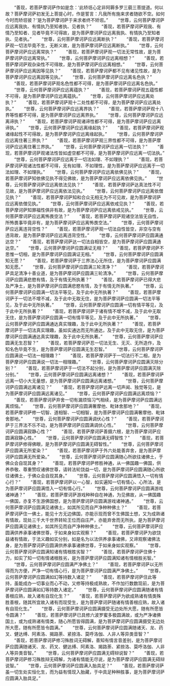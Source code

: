 <!-- { "loadSidebar": true } -->
　　“善现，若菩萨摩诃萨作如是念：‘此矫诳心定非阿耨多罗三藐三菩提道。何以故？菩萨摩诃萨初发无上菩提心时，作是誓言：凡我所有施来求者随欲不空。如何今时而矫诳彼？’是为菩萨摩诃萨于来求者终不矫诳。”
　　“世尊，云何菩萨摩诃萨应远离我执、有情执乃至知者执、见者执？”
　　“善现，若菩萨摩诃萨观我、有情乃至知者、见者毕竟不可得故，是为菩萨摩诃萨应远离我执、有情执乃至知者执、见者执。”
　　“世尊，云何菩萨摩诃萨应远离断执？”
　　“善现，若菩萨摩诃萨观一切法毕竟不生，无断义故，是为菩萨摩诃萨应远离断执。”
　　“世尊，云何菩萨摩诃萨应远离常执？”
　　“善现，若菩萨摩诃萨观一切法无常性故，是为菩萨摩诃萨应远离常执。”
　　“世尊，云何菩萨摩诃萨应远离相想？”
　　“善现，若菩萨摩诃萨观杂染性不可得故，是为菩萨摩诃萨应远离相想。”
　　“世尊，云何菩萨摩诃萨应远离因等见执？”
　　“善现，若菩萨摩诃萨都不见有诸见性故，是为菩萨摩诃萨应远离因等见执。”
　　“世尊，云何菩萨摩诃萨应远离名色执？”
　　“善现，若菩萨摩诃萨观名色性都不可得，是为菩萨摩诃萨应远离名色执。”
　　“世尊，云何菩萨摩诃萨应远离蕴执？”
　　“善现，若菩萨摩诃萨观五蕴性都不可得，是为菩萨摩诃萨应远离蕴执。”
　　“世尊，云何菩萨摩诃萨应远离处执？”
　　“善现，若菩萨摩诃萨观十二处性都不可得，是为菩萨摩诃萨应远离处执。”
　　“世尊，云何菩萨摩诃萨应远离界执？”
　　“善现，若菩萨摩诃萨观十八界等性都不可得，是为菩萨摩诃萨应远离界执。”
　　“世尊，云何菩萨摩诃萨应远离谛执？”
　　“善现，若菩萨摩诃萨观诸谛性都不可得，是为菩萨摩诃萨应远离谛执。”
　　“世尊，云何菩萨摩诃萨应远离缘起执？”
　　“善现，若菩萨摩诃萨观诸缘起性不可得故，是为菩萨摩诃萨应远离缘起执。”
　　“世尊，云何菩萨摩诃萨应远离住著三界执？”
　　“善现，若菩萨摩诃萨观三界性都不可得，是为菩萨摩诃萨应远离住著三界执。”
　　“世尊，云何菩萨摩诃萨应远离一切法执？”
　　“善现，若菩萨摩诃萨观诸法性皆如虚空都不可得，是为菩萨摩诃萨应远离一切法执。”
　　“世尊，云何菩萨摩诃萨应远离于一切法如理、不如理执？”
　　“善现，若菩萨摩诃萨观诸法性都不可得，无有如理、不如理性，是为菩萨摩诃萨应远离于一切法如理、不如理执。”
　　“世尊，云何菩萨摩诃萨应远离依佛见执？”
　　“善现，若菩萨摩诃萨知依佛见执不得见佛故，是为菩萨摩诃萨应远离依佛见执。”
　　“世尊，云何菩萨摩诃萨应远离依法见执？”
　　“善现，若菩萨摩诃萨达真法性不可见故，是为菩萨摩诃萨应远离依法见执。”
　　“世尊，云何菩萨摩诃萨应远离依僧见执？”
　　“善现，若菩萨摩诃萨知和合众无相无为不可见故，是为菩萨摩诃萨应远离依僧见执。”
　　“世尊，云何菩萨摩诃萨应远离依戒见执？”
　　“善现，若菩萨摩诃萨知罪福性俱非有故，是为菩萨摩诃萨应远离依戒见执。”
　　“世尊，云何菩萨摩诃萨应远离怖畏空法？”
　　“善现，若菩萨摩诃萨观诸空法皆无自性，所怖畏事毕竟非有，是为菩萨摩诃萨应远离怖畏空法。”
　　“世尊，云何菩萨摩诃萨应远离违背空性？”
　　“善现，若菩萨摩诃萨观一切法自性皆空，非空与空有违背故，是为菩萨摩诃萨应远离违背空性。”
　　“世尊，云何菩萨摩诃萨应圆满通达空？”
　　“善现，若菩萨摩诃萨达一切法自相皆空，是为菩萨摩诃萨应圆满通达空。”
　　“世尊，云何菩萨摩诃萨应圆满证无相？”
　　“善现，若菩萨摩诃萨不思惟一切相，是为菩萨摩诃萨应圆满证无相。”
　　“世尊，云何菩萨摩诃萨应圆满知无愿？”
　　“善现，若菩萨摩诃萨于三界法心无所住，是为菩萨摩诃萨应圆满知无愿。”
　　“世尊，云何菩萨摩诃萨应圆满三轮清净？”
　　“善现，若菩萨摩诃萨具足清净十善业道，是为菩萨摩诃萨应圆满三轮清净。”
　　“世尊，云何菩萨摩诃萨应圆满悲愍有情，及于有情无所执著？”
　　“善现，若菩萨摩诃萨已得大悲及严净土，是为菩萨摩诃萨应圆满悲愍有情，及于有情无所执著。”
　　“世尊，云何菩萨摩诃萨应圆满一切法平等见，及于此中无所执著？”
　　“善现，若菩萨摩诃萨于一切法不增不减，及于此中无取无住，是为菩萨摩诃萨应圆满一切法平等见，及于此中无所执著。”
　　“世尊，云何菩萨摩诃萨应圆满一切有情平等见，及于此中无所执著？”
　　“善现，若菩萨摩诃萨于诸有情不增不减，及于此中无取无住，是为菩萨摩诃萨应圆满一切有情平等见，及于此中无所执著。”
　　“世尊，云何菩萨摩诃萨应圆满通达真实理趣，及于此中无所执著？”
　　“善现，若菩萨摩诃萨于一切法真实理趣，虽如实通达而无所通达，及于此中无取无住，是为菩萨摩诃萨应圆满通达真实理趣，及于此中无所执著。”
　　“世尊，云何菩萨摩诃萨应圆满无生忍智？”
　　“善现，若菩萨摩诃萨忍一切法无生、无灭、无所造作，及知名色毕竟不生，是为菩萨摩诃萨应圆满无生忍智。”
　　“世尊，云何菩萨摩诃萨应圆满说一切法一相理趣？”
　　“善现，若菩萨摩诃萨于一切法行不二相，是为菩萨摩诃萨应圆满说一切法一相理趣。”
　　“世尊，云何菩萨摩诃萨应圆满灭除分别？”
　　“善现，若菩萨摩诃萨于一切法不起分别，是为菩萨摩诃萨应圆满灭除分别。”
　　“世尊，云何菩萨摩诃萨应圆满远离诸想？”
　　“善现，若菩萨摩诃萨远离一切小大无量想，是为菩萨摩诃萨应圆满远离诸想。”
　　“世尊，云何菩萨摩诃萨应圆满远离诸见？”
　　“善现，若菩萨摩诃萨远离一切声闻、独觉等见，是为菩萨摩诃萨应圆满远离诸见。”
　　“世尊，云何菩萨摩诃萨应圆满远离烦恼？”
　　“善现，若菩萨摩诃萨弃舍一切有漏烦恼习气相续，是为菩萨摩诃萨应圆满远离烦恼。”
　　“世尊，云何菩萨摩诃萨应圆满奢摩他、毗钵舍那地？”
　　“善现，若菩萨摩诃萨修一切智、道相智、一切相智，是为菩萨摩诃萨应圆满奢摩他、毗钵舍那地。”
　　“世尊，云何菩萨摩诃萨应圆满调伏心性？”
　　“善现，若菩萨摩诃萨于三界法不乐不动，是为菩萨摩诃萨应圆满调伏心性。”
　　“世尊，云何菩萨摩诃萨应圆满寂静心性？”
　　“善现，若菩萨摩诃萨善摄六根，是为菩萨摩诃萨应圆满寂静心性。”
　　“世尊，云何菩萨摩诃萨应圆满无碍智性？”
　　“善现，若菩萨摩诃萨修得佛眼，是为菩萨摩诃萨应圆满无碍智性。”
　　“世尊，云何菩萨摩诃萨应圆满无所爱染？”
　　“善现，若菩萨摩诃萨于外六处能善弃舍，是为菩萨摩诃萨应圆满无所爱染。”
　　“世尊，云何菩萨摩诃萨应圆满随心所欲往诸佛土，于佛众会自现其身？”
　　“善现，若菩萨摩诃萨修胜神通，从一佛国趣一佛国，供养恭敬、尊重赞叹诸佛世尊，请转法轮饶益一切，是为菩萨摩诃萨应圆满随心所欲往诸佛土，于佛众会自现其身。”
　　“世尊，云何菩萨摩诃萨应圆满悟入一切有情心行？”
　　“善现，若菩萨摩诃萨以一心智，如实遍知一切有情心、心所法，是为菩萨摩诃萨应圆满悟入一切有情心行。”
　　“世尊，云何菩萨摩诃萨应圆满游戏诸神通？”
　　“善现，若菩萨摩诃萨游戏种种自在神通，为见佛故，从一佛国趣一佛国，亦复不生游佛国想，是为菩萨摩诃萨应圆满游戏诸神通。”
　　“世尊，云何菩萨摩诃萨应圆满见诸佛土，如其所见而自严净种种佛土？”
　　“善现，若菩萨摩诃萨住一佛土，能见十方无边佛国，亦能示现而曾不生佛国土想，又为成熟诸有情故，现处三千大千世界转轮王位而自庄严，亦能弃舍而无所执，是为菩萨摩诃萨应圆满见诸佛土，如其所见而自严净种种佛土。”
　　“世尊，云何菩萨摩诃萨应圆满供养承事诸佛世尊，于如来身如实观察？”
　　“善现，若菩萨摩诃萨为欲饶益诸有情故，于法义趣如实分别，如是名为以法供养承事诸佛，又谛观察诸佛法身，是为菩萨摩诃萨应圆满供养承事诸佛世尊，于如来身如实观察。”
　　“世尊，云何菩萨摩诃萨应圆满知诸有情根胜劣智？”
　　“善现，若菩萨摩诃萨住佛十力，如实了知一切有情诸根胜劣，是为菩萨摩诃萨应圆满知诸有情根胜劣智。”
　　“世尊，云何菩萨摩诃萨应圆满严净佛土？”
　　“善现，若菩萨摩诃萨以无所得而为方便，严净一切有情心行，是为菩萨摩诃萨应圆满严净佛土。”
　　“世尊，云何菩萨摩诃萨应圆满如幻等持数入诸定？”
　　“善现，若菩萨摩诃萨住此等持，虽能成办一切事业而心不动，又修等持极成熟故，不作加行数数现前，是为菩萨摩诃萨应圆满如幻等持数入诸定。”
　　“世尊，云何菩萨摩诃萨应圆满随诸有情善根应熟，故入诸有自现化生？”
　　“善现，若菩萨摩诃萨为欲成熟诸有情类殊胜善根，随其所宜故入诸有而现受生，是为菩萨摩诃萨随诸有情善根应熟，故入诸有自现化生。”
　　“世尊，云何菩萨摩诃萨应圆满摄受无边处所大愿，随有所愿皆令圆满？”
　　“善现，若菩萨摩诃萨已具修六波罗蜜多极圆满故，或为严净诸佛国土，或为成熟诸有情类，随心所愿皆得圆满，是为菩萨摩诃萨应圆满摄受无边处所大愿，随有所愿皆令圆满。”
　　“世尊，云何菩萨摩诃萨应圆满随诸天、龙、药叉、健达缚、阿素洛、揭路荼、紧捺洛、莫呼洛伽、人非人等异类音智？”
　　“善现，若菩萨摩诃萨修习殊胜词无碍解，善知有情言音差别，是为菩萨摩诃萨应圆满随诸天、龙、药叉、健达缚、阿素洛、揭路荼、紧捺洛、莫呼洛伽、人非人等异类音智。”
　　“世尊，云何菩萨摩诃萨应圆满无碍辩说智？”
　　“善现，若菩萨摩诃萨修习殊胜辩无碍解，为诸有情能无尽说，是为菩萨摩诃萨应圆满无碍辩说智。”
　　“世尊，云何菩萨摩诃萨应圆满入胎具足？”
　　“善现，若菩萨摩诃萨虽一切生处实恒化生，而为益有情现入胎藏，于中具足种种胜事，是为菩萨摩诃萨应圆满入胎具足。”
